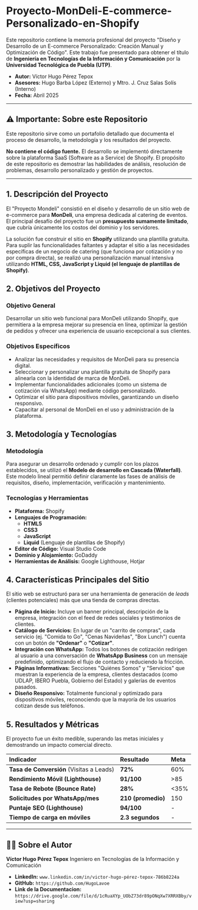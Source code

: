 # Proyecto-MonDeli-E-commerce-Personalizado-en-Shopify

Este repositorio contiene la memoria profesional del proyecto "Diseño y Desarrollo de un E-commerce Personalizado: Creación Manual y Optimización de Código". Este trabajo fue presentado para obtener el título de **Ingeniería en Tecnologías de la Información y Comunicación** por la **Universidad Tecnológica de Puebla (UTP)**.

- **Autor:** Víctor Hugo Pérez Tepox
- **Asesores:** Hugo Barba López (Externo) y Mtro. J. Cruz Salas Solís (Interno)
- **Fecha:** Abril 2025

---

## ⚠️ Importante: Sobre este Repositorio

Este repositorio sirve como un portafolio detallado que documenta el proceso de desarrollo, la metodología y los resultados del proyecto.

**No contiene el código fuente.** El desarrollo se implementó directamente sobre la plataforma SaaS (Software as a Service) de Shopify. El propósito de este repositorio es demostrar las habilidades de análisis, resolución de problemas, desarrollo personalizado y gestión de proyectos.

---

## 1. Descripción del Proyecto

El "Proyecto Mondeli" consistió en el diseño y desarrollo de un sitio web de e-commerce para **MonDeli**, una empresa dedicada al catering de eventos. El principal desafío del proyecto fue un **presupuesto sumamente limitado**, que cubría únicamente los costos del dominio y los servidores.

La solución fue construir el sitio en **Shopify** utilizando una plantilla gratuita. Para suplir las funcionalidades faltantes y adaptar el sitio a las necesidades específicas de un negocio de catering (que funciona por cotización y no por compra directa), se realizó una personalización manual intensiva utilizando **HTML, CSS, JavaScript y Liquid (el lenguaje de plantillas de Shopify)**.

## 2. Objetivos del Proyecto

### Objetivo General

Desarrollar un sitio web funcional para MonDeli utilizando Shopify, que permitiera a la empresa mejorar su presencia en línea, optimizar la gestión de pedidos y ofrecer una experiencia de usuario excepcional a sus clientes.

### Objetivos Específicos

* Analizar las necesidades y requisitos de MonDeli para su presencia digital.
* Seleccionar y personalizar una plantilla gratuita de Shopify para alinearla con la identidad de marca de MonDeli.
* Implementar funcionalidades adicionales (como un sistema de cotización vía WhatsApp) mediante código personalizado.
* Optimizar el sitio para dispositivos móviles, garantizando un diseño responsivo.
* Capacitar al personal de MonDeli en el uso y administración de la plataforma.

## 3. Metodología y Tecnologías

### Metodología

Para asegurar un desarrollo ordenado y cumplir con los plazos establecidos, se utilizó el **Modelo de desarrollo en Cascada (Waterfall)**. Este modelo lineal permitió definir claramente las fases de análisis de requisitos, diseño, implementación, verificación y mantenimiento.

### Tecnologías y Herramientas

* **Plataforma:** Shopify
* **Lenguajes de Programación:**
    * **HTML5**
    * **CSS3**
    * **JavaScript**
    * **Liquid** (Lenguaje de plantillas de Shopify)
* **Editor de Código:** Visual Studio Code
* **Dominio y Alojamiento:** GoDaddy
* **Herramientas de Análisis:** Google Lighthouse, Hotjar

## 4. Características Principales del Sitio

El sitio web se estructuró para ser una herramienta de generación de *leads* (clientes potenciales) más que una tienda de compras directas.

* **Página de Inicio:** Incluye un banner principal, descripción de la empresa, integración con el feed de redes sociales y testimonios de clientes.
* **Catálogo de Servicios:** En lugar de un "carrito de compras", cada servicio (ej. "Comida to Go", "Cenas Navideñas", "Box Lunch") cuenta con un botón de **"Ordenar"** o **"Cotizar"**.
* **Integración con WhatsApp:** Todos los botones de cotización redirigen al usuario a una conversación de **WhatsApp Business** con un mensaje predefinido, optimizando el flujo de contacto y reduciendo la fricción.
* **Páginas Informativas:** Secciones "Quiénes Somos" y "Servicios" que muestran la experiencia de la empresa, clientes destacados (como UDLAP, IBERO Puebla, Gobierno del Estado) y galerías de eventos pasados.
* **Diseño Responsivo:** Totalmente funcional y optimizado para dispositivos móviles, reconociendo que la mayoría de los usuarios cotizan desde sus teléfonos.

## 5. Resultados y Métricas

El proyecto fue un éxito medible, superando las metas iniciales y demostrando un impacto comercial directo.

| Indicador | Resultado | Meta |
| :--- | :--- | :--- |
| **Tasa de Conversión** (Visitas a Leads) | **72%** | 60% |
| **Rendimiento Móvil (Lighthouse)** | **91/100** | >85 |
| **Tasa de Rebote (Bounce Rate)** | **28%** | <35% |
| **Solicitudes por WhatsApp/mes** | **210 (promedio)** | 150 |
| **Puntaje SEO (Lighthouse)** | **94/100** | - |
| **Tiempo de carga en móviles** | **2.3 segundos** | - |

---

## 👨‍💻 Sobre el Autor

**Víctor Hugo Pérez Tepox**
Ingeniero en Tecnologías de la Información y Comunicación

* **LinkedIn:** `www.linkedin.com/in/victor-hugo-pérez-tepox-786b8224a`
* **GitHub:** `https://github.com/HugoLavoe`
* **Link de la Documentacion:** `https://drive.google.com/file/d/1cRuaXYp_UObZ73dr89pONqXw7XRRXBby/view?usp=sharing`
